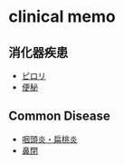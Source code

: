 # clinical memo

## 消化器疾患

* [ピロリ](pylori.md)
* [便秘](./constipation.md)

## Common Disease

* [咽頭炎・扁桃炎](./pharyngitis.md)
* [鼻閉](./congested-nose.md)